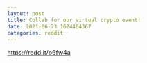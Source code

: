 ```yaml
--- 
layout: post 
title: Collab for our virtual crypto event! 
date: 2021-06-23 1624464367 
categories: reddit 
--- 
```

https://redd.it/o6fw4a